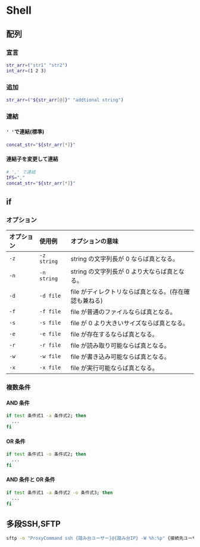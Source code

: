 # Shell

## 配列

### 宣言

```bash
str_arr=("str1" "str2")
int_arr=(1 2 3)
```

### 追加

```bash
str_arr=("${str_arr[@]}" "addtional string")
```

### 連結

#### `' '`で連結(標準)
```bash
concat_str="${str_arr[*]}"
```

#### 連結子を変更して連結
```bash
# ',' で連結
IFS=","
concat_str="${str_arr[*]}"
```

## if

### オプション

|オプション|使用例|オプションの意味|
|:--|:--|:--|
|`-z`|`-z string`|string の文字列長が 0 ならば真となる。|
|`-n`|`-n string`|string の文字列長が 0 より大ならば真となる。|
|`-d`|`-d file`|file がディレクトリならば真となる。(存在確認も兼ねる)|
|`-f`|`-f file`|file が普通のファイルならば真となる。|
|`-s`|`-s file`|file が 0 より大きいサイズならば真となる。|
|`-e`|`-e file`|file が存在するならば真となる。|
|`-r`|`-r file`|file が読み取り可能ならば真となる。|
|`-w`|`-w file`|file が書き込み可能ならば真となる。|
|`-x`|`-x file`|file が実行可能ならば真となる。|

### 複数条件

#### AND 条件
```bash
if test 条件式1 -a 条件式2; then
  ...
fi
```

#### OR 条件
```bash
if test 条件式1 -o 条件式2; then
  ...
fi
```

#### AND 条件と OR 条件
```bash
if test 条件式1 -a 条件式2 -o 条件式3; then
  ...
fi
```

## 多段SSH,SFTP

```bash
sftp -o "ProxyCommand ssh {踏み台ユーザー}@{踏み台IP} -W %h:%p" {接続先ユーザー}@{接続先IP}
```